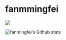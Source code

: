 # fanmmingfei
![](https://komarev.com/ghpvc/?username=fanmingfei&color=lightgreen)


![fanmingfei's Github stats](https://github-readme-stats.vercel.app/api?username=fanmingfei&show_icons=true)
